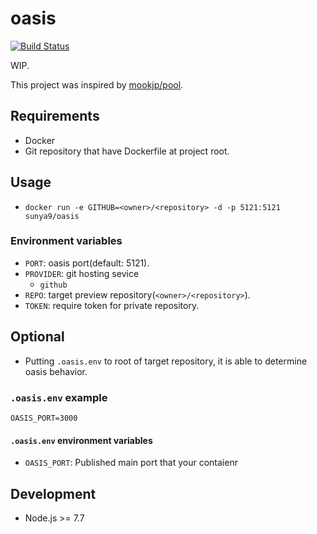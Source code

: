 # oasis

[![Build Status](https://travis-ci.org/sunya9/oasis.svg?branch=master)](https://travis-ci.org/sunya9/oasis)

WIP.

This project was inspired by [mookjp/pool](https://github.com/mookjp/pool).

## Requirements

* Docker
* Git repository that have Dockerfile at project root.

## Usage

* `docker run -e GITHUB=<owner>/<repository> -d -p 5121:5121 sunya9/oasis`

### Environment variables

* `PORT`: oasis port(default: 5121).
* `PROVIDER`: git hosting sevice
  * `github`
* `REPO`: target preview repository(`<owner>/<repository>`).
* `TOKEN`: require token for private repository.

## Optional

* Putting `.oasis.env`  to root of target repository, it is able to determine oasis behavior.

### `.oasis.env` example

```
OASIS_PORT=3000
```

#### `.oasis.env` environment variables

* `OASIS_PORT`: Published main port that your contaienr

## Development
* Node.js >= 7.7


